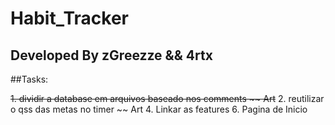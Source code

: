 # Habit_Tracker

## Developed By zGreezze && 4rtx


##Tasks:

~~1. dividir a database em arquivos baseado nos comments ~~ Art~~
2. reutilizar o qss das metas no timer ~~ Art
4. Linkar as features
6. Pagina de Inicio
